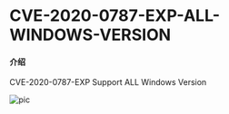 # CVE-2020-0787-EXP-ALL-WINDOWS-VERSION

#### 介绍
CVE-2020-0787-EXP Support ALL Windows Version

![pic](https://ftp.bmp.ovh/imgs/2020/06/bcf797d23480bb10.png)
